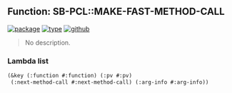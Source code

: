## Function: SB-PCL::MAKE-FAST-METHOD-CALL
[![package](https://img.shields.io/badge/Package-SB--PCL-5f9ea0.svg?style=social&colorA=999999)](../) [![type](https://img.shields.io/badge/Type-Function-5f9ea0.svg?style=social&colorA=999999)](../#function) [![github](https://img.shields.io/badge/GitHub-View_the_source-5f9ea0.svg?style=social&colorA=999999&logo=github)](https://github.com/sbcl/sbcl/blob/master/src/pcl/boot.lisp/) 

> No description.

### Lambda list
```cl
(&key (:function #:function) (:pv #:pv)
 (:next-method-call #:next-method-call) (:arg-info #:arg-info))
```
